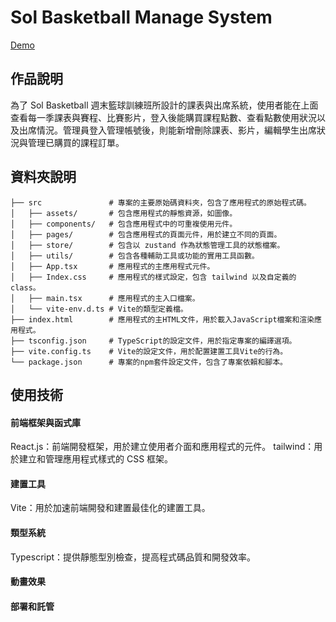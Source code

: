 # Sol Basketball Manage System


[Demo](https://system-1.web.app)

## 作品說明
為了 Sol Basketball 週末籃球訓練班所設計的課表與出席系統，使用者能在上面查看每一季課表與賽程、比賽影片，登入後能購買課程點數、查看點數使用狀況以及出席情況。管理員登入管理帳號後，則能新增刪除課表、影片，編輯學生出席狀況與管理已購買的課程訂單。


## 資料夾說明

```
├── src               # 專案的主要原始碼資料夾，包含了應用程式的原始程式碼。
│   ├── assets/       # 包含應用程式的靜態資源，如圖像。
│   ├── components/   # 包含應用程式中的可重複使用元件。
│   ├── pages/        # 包含應用程式的頁面元件，用於建立不同的頁面。
│   ├── store/        # 包含以 zustand 作為狀態管理工具的狀態檔案。
│   ├── utils/        # 包含各種輔助工具或功能的實用工具函數。
│   ├── App.tsx       # 應用程式的主應用程式元件。
│   ├── Index.css     # 應用程式的樣式設定，包含 tailwind 以及自定義的 class。
│   ├── main.tsx      # 應用程式的主入口檔案。
│   └── vite-env.d.ts # Vite的類型定義檔。
├── index.html        # 應用程式的主HTML文件，用於載入JavaScript檔案和渲染應用程式。
├── tsconfig.json     # TypeScript的設定文件，用於指定專案的編譯選項。
├── vite.config.ts    # Vite的設定文件，用於配置建置工具Vite的行為。
└── package.json      # 專案的npm套件設定文件，包含了專案依賴和腳本。
```

## 使用技術
#### 前端框架與函式庫
React.js：前端開發框架，用於建立使用者介面和應用程式的元件。
tailwind：用於建立和管理應用程式樣式的 CSS 框架。

#### 建置工具
Vite：用於加速前端開發和建置最佳化的建置工具。

#### 類型系統
Typescript：提供靜態型別檢查，提高程式碼品質和開發效率。

#### 動畫效果


#### 部署和託管
